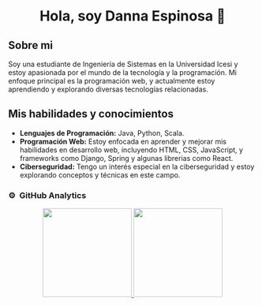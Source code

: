<div align="center">
<h1 align="center">Hola, soy <a> Danna Espinosa </a> 👋</h1>
</div>

## Sobre mi
Soy una estudiante de Ingeniería de Sistemas en la Universidad Icesi y estoy apasionada por el mundo de la tecnología y la programación. Mi enfoque principal es la programación web, y actualmente estoy aprendiendo y explorando diversas tecnologías relacionadas.

## Mis habilidades y conocimientos

- **Lenguajes de Programación:** Java, Python, Scala.
- **Programación Web:** Estoy enfocada en aprender y mejorar mis habilidades en desarrollo web, incluyendo HTML, CSS, JavaScript, y frameworks como Django, Spring y algunas librerias como React.
- **Ciberseguridad:** Tengo un interés especial en la ciberseguridad y estoy explorando conceptos y técnicas en este campo.

### ⚙️ &nbsp;GitHub Analytics

<p align="center">
<a href="https://github.com/ArisGuimera">
  <img height="180em" src="https://github-readme-stats-eight-theta.vercel.app/api?username=ArisGuimera&show_icons=true&theme=algolia&include_all_commits=true&count_private=true"/>
  <img height="180em" src="https://github-readme-stats-eight-theta.vercel.app/api/top-langs/?username=ArisGuimera&layout=compact&langs_count=8&theme=algolia"/>
</a>
</p>
